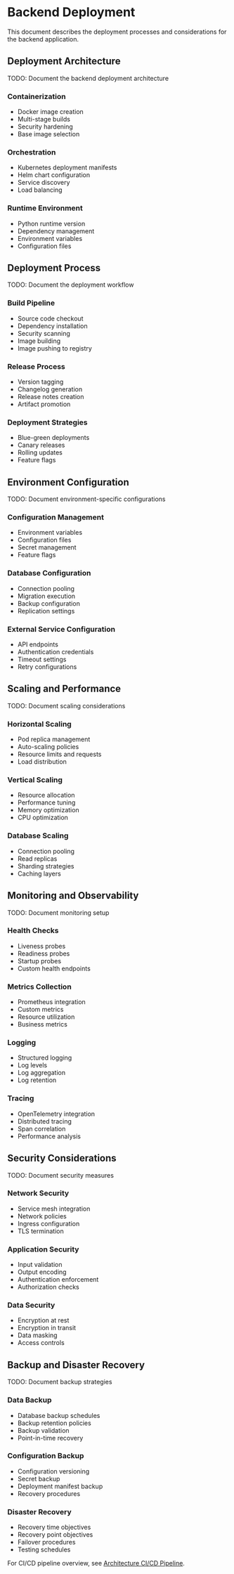 # Backend Deployment

This document describes the deployment processes and considerations for the backend application.

## Deployment Architecture

TODO: Document the backend deployment architecture

### Containerization

- Docker image creation
- Multi-stage builds
- Security hardening
- Base image selection

### Orchestration

- Kubernetes deployment manifests
- Helm chart configuration
- Service discovery
- Load balancing

### Runtime Environment

- Python runtime version
- Dependency management
- Environment variables
- Configuration files

## Deployment Process

TODO: Document the deployment workflow

### Build Pipeline

- Source code checkout
- Dependency installation
- Security scanning
- Image building
- Image pushing to registry

### Release Process

- Version tagging
- Changelog generation
- Release notes creation
- Artifact promotion

### Deployment Strategies

- Blue-green deployments
- Canary releases
- Rolling updates
- Feature flags

## Environment Configuration

TODO: Document environment-specific configurations

### Configuration Management

- Environment variables
- Configuration files
- Secret management
- Feature flags

### Database Configuration

- Connection pooling
- Migration execution
- Backup configuration
- Replication settings

### External Service Configuration

- API endpoints
- Authentication credentials
- Timeout settings
- Retry configurations

## Scaling and Performance

TODO: Document scaling considerations

### Horizontal Scaling

- Pod replica management
- Auto-scaling policies
- Resource limits and requests
- Load distribution

### Vertical Scaling

- Resource allocation
- Performance tuning
- Memory optimization
- CPU optimization

### Database Scaling

- Connection pooling
- Read replicas
- Sharding strategies
- Caching layers

## Monitoring and Observability

TODO: Document monitoring setup

### Health Checks

- Liveness probes
- Readiness probes
- Startup probes
- Custom health endpoints

### Metrics Collection

- Prometheus integration
- Custom metrics
- Resource utilization
- Business metrics

### Logging

- Structured logging
- Log levels
- Log aggregation
- Log retention

### Tracing

- OpenTelemetry integration
- Distributed tracing
- Span correlation
- Performance analysis

## Security Considerations

TODO: Document security measures

### Network Security

- Service mesh integration
- Network policies
- Ingress configuration
- TLS termination

### Application Security

- Input validation
- Output encoding
- Authentication enforcement
- Authorization checks

### Data Security

- Encryption at rest
- Encryption in transit
- Data masking
- Access controls

## Backup and Disaster Recovery

TODO: Document backup strategies

### Data Backup

- Database backup schedules
- Backup retention policies
- Backup validation
- Point-in-time recovery

### Configuration Backup

- Configuration versioning
- Secret backup
- Deployment manifest backup
- Recovery procedures

### Disaster Recovery

- Recovery time objectives
- Recovery point objectives
- Failover procedures
- Testing schedules

For CI/CD pipeline overview, see [Architecture CI/CD Pipeline](../architecture/06-cicd-pipeline.md).
